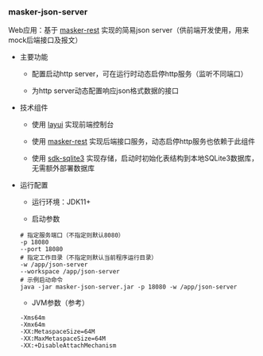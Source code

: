 
### masker-json-server

Web应用：基于 [masker-rest][1] 实现的简易json server（供前端开发使用，用来mock后端接口及报文）

- 主要功能

   - 配置启动http server，可在运行时动态启停http服务（监听不同端口）

   - 为http server动态配置响应json格式数据的接口

- 技术组件

   - 使用 [layui][0] 实现前端控制台

   - 使用 [masker-rest][1] 实现后端接口服务，动态启停http服务也依赖于此组件

   - 使用 [sdk-sqlite3][2] 实现存储，启动时初始化表结构到本地SQLite3数据库，无需额外部署数据库

- 运行配置

   - 运行环境：JDK11+

   - 启动参数

   ```text
   # 指定服务端口（不指定则默认8080）
   -p 18080
   --port 18080
   # 指定工作目录（不指定则默认当前程序运行目录）
   -w /app/json-server
   --workspace /app/json-server
   # 示例启动命令
   java -jar masker-json-server.jar -p 18080 -w /app/json-server
   ```

   - JVM参数（参考）

   ```text
   -Xms64m
   -Xmx64m
   -XX:MetaspaceSize=64M
   -XX:MaxMetaspaceSize=64M
   -XX:+DisableAttachMechanism
   ```

[0]: https://layui.dev
[1]: https://github.com/jiashunx/masker-rest
[2]: https://github.com/jiashunx/sdk-sqlite3
